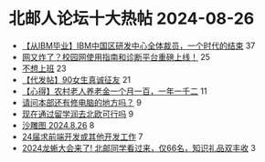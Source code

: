 # 北邮人论坛十大热帖 2024-08-26

- [【从IBM毕业】IBM中国区研发中心全体裁员，一个时代的结束](https://bbs.byr.cn/article/WorkLife/1219246) 37
- [网又炸了？校园网使用指南和诊断平台重磅上线！](https://bbs.byr.cn/article/BUPTNet/108785) 25
- [不想上班](https://bbs.byr.cn/article/Talking/6425234) 23
- [【代发帖】90女生真诚征友](https://bbs.byr.cn/article/Friends/2055557) 21
- [【心得】农村老人养老金一个月一百，一年一千二](https://bbs.byr.cn/article/Picture/3367133) 11
- [请问本部还有修电脑的地方吗？](https://bbs.byr.cn/article/HardWare/224950) 9
- [现在通过留学润去北欧可行吗](https://bbs.byr.cn/article/GoAbroad/398482) 9
- [沙雕图 2024.8.26](https://bbs.byr.cn/article/Joke/732099) 8
- [24届求前端开发或其他开发工作](https://bbs.byr.cn/article/Job/2215476) 7
- [2024龙蜥大会来了! 北邮同学看过来，仅66名，知识礼品双丰收](https://bbs.byr.cn/article/StudyShare/208032) 3


